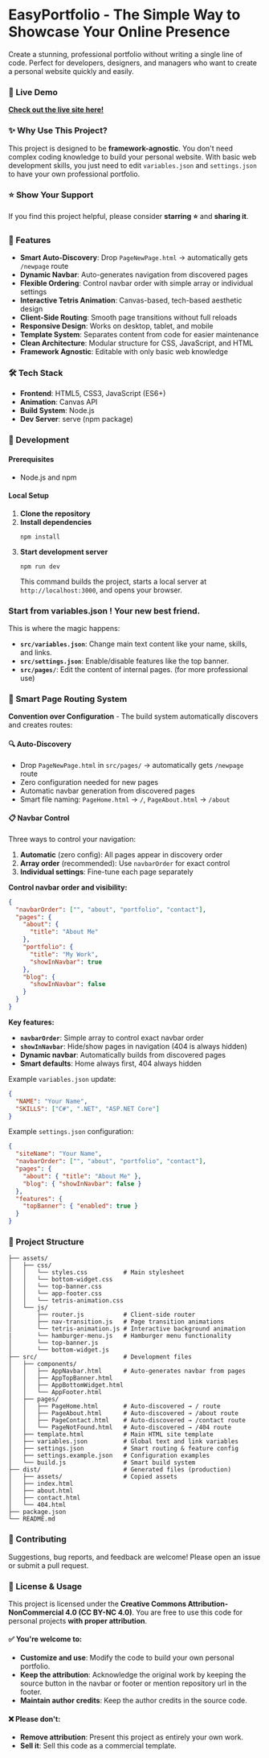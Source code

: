 # EasyPortfolio - The Simple Way to Showcase Your Online Presence

Create a stunning, professional portfolio without writing a single line of code. Perfect for developers, designers, and managers who want to create a personal website quickly and easily.


### 🚀 Live Demo
**[Check out the live site here!](https://alirezaarabshahi.github.io)**

<!-- ![EasyPortfolio Screenshot](link-to-your-screenshot.png) -->

### ✨ Why Use This Project?
This project is designed to be **framework-agnostic**. You don't need complex coding knowledge to build your personal website. With basic web development skills, you just need to edit `variables.json` and `settings.json` to have your own professional portfolio.

### ⭐ Show Your Support
If you find this project helpful, please consider **starring ⭐** and **sharing it**.

### 🚀 Features
- **Smart Auto-Discovery**: Drop `PageNewPage.html` → automatically gets `/newpage` route
- **Dynamic Navbar**: Auto-generates navigation from discovered pages
- **Flexible Ordering**: Control navbar order with simple array or individual settings
- **Interactive Tetris Animation**: Canvas-based, tech-based aesthetic design
- **Client-Side Routing**: Smooth page transitions without full reloads
- **Responsive Design**: Works on desktop, tablet, and mobile
- **Template System**: Separates content from code for easier maintenance
- **Clean Architecture**: Modular structure for CSS, JavaScript, and HTML
- **Framework Agnostic**: Editable with only basic web knowledge

### 🛠️ Tech Stack
- **Frontend**: HTML5, CSS3, JavaScript (ES6+)
- **Animation**: Canvas API
- **Build System**: Node.js
- **Dev Server**: serve (npm package)

### 🔧 Development
#### Prerequisites
- Node.js and npm

#### Local Setup
1.  **Clone the repository**
2.  **Install dependencies**
    ```
    npm install
    ```
3.  **Start development server**
    ```
    npm run dev
    ```
    This command builds the project, starts a local server at `http://localhost:3000`, and opens your browser.

### Start from variables.json ! Your new best friend.
This is where the magic happens:
-   **`src/variables.json`**: Change main text content like your name, skills, and links.
-   **`src/settings.json`**: Enable/disable features like the top banner.
-   **`src/pages/`**: Edit the content of internal pages. (for more professional use)

### 🎯 Smart Page Routing System
**Convention over Configuration** - The build system automatically discovers and creates routes:

#### 🔍 **Auto-Discovery**
- Drop `PageNewPage.html` in `src/pages/` → automatically gets `/newpage` route
- Zero configuration needed for new pages
- Automatic navbar generation from discovered pages
- Smart file naming: `PageHome.html` → `/`, `PageAbout.html` → `/about`

#### 📋 **Navbar Control**
Three ways to control your navigation:

1. **Automatic** (zero config): All pages appear in discovery order
2. **Array order** (recommended): Use `navbarOrder` for exact control
3. **Individual settings**: Fine-tune each page separately

**Control navbar order and visibility:**
```json
{
  "navbarOrder": ["", "about", "portfolio", "contact"],
  "pages": {
    "about": {
      "title": "About Me"
    },
    "portfolio": {
      "title": "My Work",
      "showInNavbar": true
    },
    "blog": {
      "showInNavbar": false
    }
  }
}
```

**Key features:**
- **`navbarOrder`**: Simple array to control exact navbar order
- **`showInNavbar`**: Hide/show pages in navigation (404 is always hidden)
- **Dynamic navbar**: Automatically builds from discovered pages
- **Smart defaults**: Home always first, 404 always hidden

Example `variables.json` update:
```json
{
  "NAME": "Your Name",
  "SKILLS": ["C#", ".NET", "ASP.NET Core"]
}
```

Example `settings.json` configuration:
```json
{
  "siteName": "Your Name",
  "navbarOrder": ["", "about", "portfolio", "contact"],
  "pages": {
    "about": { "title": "About Me" },
    "blog": { "showInNavbar": false }
  },
  "features": {
    "topBanner": { "enabled": true }
  }
}
```

### 📁 Project Structure
```
├── assets/
│   ├── css/
│   │   └── styles.css          # Main stylesheet
│   │   └── bottom-widget.css    
│   │   └── top-banner.css      
│   │   └── app-footer.css      
│   │   └── tetris-animation.css
│   └── js/
│       ├── router.js           # Client-side router
│       ├── nav-transition.js   # Page transition animations
│       └── tetris-animation.js # Interactive background animation
|       └── hamburger-menu.js   # Hamburger menu functionality
│       └── top-banner.js       
│       └── bottom-widget.js   
├── src/                        # Development files
│   ├── components/
│   │   ├── AppNavbar.html      # Auto-generates navbar from pages
│   │   ├── AppTopBanner.html      
│   │   ├── AppBottomWidget.html   
│   │   └── AppFooter.html      
│   ├── pages/
│   │   ├── PageHome.html       # Auto-discovered → / route
│   │   ├── PageAbout.html      # Auto-discovered → /about route
│   │   ├── PageContact.html    # Auto-discovered → /contact route
│   │   └── PageNotFound.html   # Auto-discovered → /404 route
│   ├── template.html           # Main HTML site template
│   ├── variables.json          # Global text and link variables
│   ├── settings.json           # Smart routing & feature config
│   ├── settings.example.json   # Configuration examples
│   └── build.js                # Smart build system
├── dist/                       # Generated files (production)
│   ├── assets/                 # Copied assets
│   ├── index.html              
│   ├── about.html              
│   ├── contact.html           
│   └── 404.html                
├── package.json
└── README.md
```

### 🤝 Contributing
Suggestions, bug reports, and feedback are welcome! Please open an issue or submit a pull request.

### 📝 License & Usage
This project is licensed under the **Creative Commons Attribution-NonCommercial 4.0 (CC BY-NC 4.0)**. You are free to use this code for personal projects **with proper attribution**.

#### ✅ You're welcome to:
- **Customize and use**: Modify the code to build your own personal portfolio.
- **Keep the attribution**: Acknowledge the original work by keeping the source button in the navbar or footer or mention repository url in the footer.
- **Maintain author credits**: Keep the author credits in the source code.

#### ❌ Please don't:
- **Remove attribution**: Present this project as entirely your own work.
- **Sell it**: Sell this code as a commercial template.
